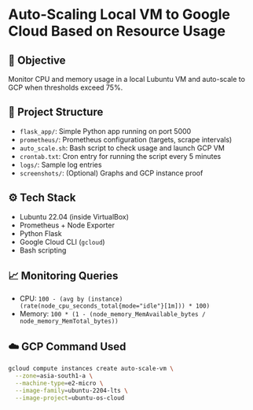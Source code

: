 # Auto-Scaling Local VM to Google Cloud Based on Resource Usage

## 📌 Objective
Monitor CPU and memory usage in a local Lubuntu VM and auto-scale to GCP when thresholds exceed 75%.

## 📂 Project Structure

- `flask_app/`: Simple Python app running on port 5000
- `prometheus/`: Prometheus configuration (targets, scrape intervals)
- `auto_scale.sh`: Bash script to check usage and launch GCP VM
- `crontab.txt`: Cron entry for running the script every 5 minutes
- `logs/`: Sample log entries
- `screenshots/`: (Optional) Graphs and GCP instance proof

## ⚙️ Tech Stack
- Lubuntu 22.04 (inside VirtualBox)
- Prometheus + Node Exporter
- Python Flask
- Google Cloud CLI (`gcloud`)
- Bash scripting

## 📈 Monitoring Queries
- CPU: `100 - (avg by (instance) (rate(node_cpu_seconds_total{mode="idle"}[1m])) * 100)`
- Memory: `100 * (1 - (node_memory_MemAvailable_bytes / node_memory_MemTotal_bytes))`

## ☁️ GCP Command Used
```bash
gcloud compute instances create auto-scale-vm \
  --zone=asia-south1-a \
  --machine-type=e2-micro \
  --image-family=ubuntu-2204-lts \
  --image-project=ubuntu-os-cloud

